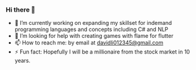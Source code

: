 ### Hi there 👋

<!--
**FriendlyUser/FriendlyUser** is a ✨ _special_ ✨ repository because its `README.md` (this file) appears on your GitHub profile.

Here are some ideas to get you started:
- 🌱 I’m currently learning ...
- 👯 I’m looking to collaborate on ...
- 🤔 I’m looking for help with ...
- 💬 Ask me about ...
- 📫 How to reach me: ...
- 😄 Pronouns: ...
- ⚡ Fun fact: ...
-->


- 🔭 I’m currently working on expanding my skillset for indemand programming languages and concepts including C# and NLP
- 🤔 I’m looking for help with creating games with flame for flutter
- 📫 How to reach me: by email at davidli012345@gmail.com
- ⚡ Fun fact: Hopefully I will be a millionaire from the stock market in 10 years.
